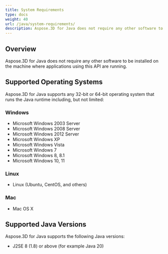 ```yaml
---
title: System Requirements
type: docs
weight: 40
url: /java/system-requirements/
description: Aspose.3D for Java does not require any other software to be installed on the machine where applications using this API are running.
---
```


## **Overview**
Aspose.3D for Java does not require any other software to be installed on the machine where applications using this API are running.
## **Supported Operating Systems**
Aspose.3D for Java supports any 32-bit or 64-bit operating system that runs the Java runtime including, but not limited:
### **Windows**
- Microsoft Windows 2003 Server
- Microsoft Windows 2008 Server
- Microsoft Windows 2012 Server
- Microsoft Windows XP
- Microsoft Windows Vista
- Microsoft Windows 7
- Microsoft Windows 8, 8.1
- Microsoft Windows 10, 11
### **Linux**
- Linux (Ubuntu, CentOS, and others)
### **Mac**
- Mac OS X
## **Supported Java Versions**
Aspose.3D for Java supports the following Java versions:

- J2SE 8 (1.8) or above (for example Java 20)


